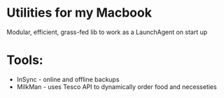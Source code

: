 # Utilities for my Macbook
Modular, efficient, grass-fed lib to work as a LaunchAgent on start up

# Tools:
* InSync - online and offline backups
* MilkMan - uses Tesco API to dynamically order food and necesseties 